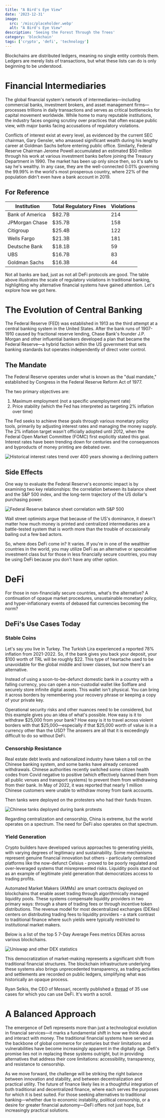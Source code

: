 ```yaml
---
title: "A Bird's Eye View"
date: '2023-12-31'
image:
  src: '/misc/placeholder.webp'
  alt: "A Bird's Eye View"
description: 'Seeing the Forest Through the Trees'
category: 'blockchain'
tags: ['crypto', 'defi', 'technology']
---
```


<div className="tldrSection">
  Blockchains are distributed ledgers, meaning no single entity controls them. Ledgers are merely lists of transactions, but what these lists can do is only beginning to be understood.
</div>

# Financial Intermediaries

The global financial system's network of intermediaries—including commercial banks, investment brokers, and asset management firms—processes trillions in daily transactions and serves as critical bottlenecks for capital movement worldwide. While home to many reputable institutions, the industry faces ongoing scrutiny over practices that often escape public view, with major banks facing accusations of regulatory violations.

Conflicts of interest exist at every level, as evidenced by the current SEC chairman, Gary Gensler, who amassed significant wealth during his lengthy career at Goldman Sachs before entering public office. Similarly, Federal Reserve Chairman Jerome Powell accumulated an estimated $50 million through his work at various investment banks before joining the Treasury Department in 1990. The market has been up only since then, so it's safe to say he's wealthy. In any case, they are the well-connected 0.01% governing the 99.99% in the world's most prosperous country, where 22% of the population didn't even have a bank account in 2019.

## For Reference

| Institution | Total Regulatory Fines | Violations |
|------------|----------------------|------------|
| Bank of America | $82.7B | 214 |
| JPMorgan Chase | $35.7B | 158 |
| Citigroup | $25.4B | 122 |
| Wells Fargo | $21.3B | 181 |
| Deutsche Bank | $18.1B | 59 |
| UBS | $16.7B | 83 |
| Goldman Sachs | $16.3B | 44 |

Not all banks are bad, just as not all DeFi protocols are good. The table above illustrates the scale of regulatory violations in traditional banking, highlighting why alternative financial systems have gained attention. Let's explore how we got here.

# The Evolution of Central Banking

The Federal Reserve (FED) was established in 1913 as the third attempt at a central banking system in the United States. After the bank runs of 1907-1910 caused by fractional reserve lending, Chase Bank's founder J.P. Morgan and other influential bankers developed a plan that became the Federal Reserve—a hybrid faction within the US government that sets banking standards but operates independently of direct voter control.

## The Mandate

The Federal Reserve operates under what is known as the "dual mandate," established by Congress in the Federal Reserve Reform Act of 1977.

The two primary objectives are:

1. Maximum employment (not a specific unemployment rate)
2. Price stability (which the Fed has interpreted as targeting 2% inflation over time)

The Fed seeks to achieve these goals through various monetary policy tools, primarily by adjusting interest rates and managing the money supply. The 2% inflation target wasn't officially adopted until 2012, when the Federal Open Market Committee (FOMC) first explicitly stated this goal. Interest rates have been trending down for centuries and the consequences and byproducts of money printing are debated over.

![Historical interest rates trend over 400 years showing a declining pattern](/images/400y-interest.webp)

## Side Effects

One way to evaluate the Federal Reserve's economic impact is by examining two key relationships: the correlation between its balance sheet and the S&P 500 index, and the long-term trajectory of the US dollar's purchasing power.

![Federal Reserve balance sheet correlation with S&P 500](/images/fed-sp.webp)

Wall street optimists argue that because of the US's dominance, it doesn't matter how much money is printed and centralized intermediaries are a battle-tested system that is worth more than the trouble of occasionally bailing out a few bad actors.

So, where does DeFi come in? It varies. If you're in one of the wealthier countries in the world, you may utilize DeFi as an alternative or speculative investment class but for those in less financially secure countries, you may be using DeFi because you don't have any other option.

# DeFi

For those in non-financially secure countries, what's the alternative? A continuation of opaque market procedures, unsustainable monetary policy, and hyper-inflationary events of debased fiat currencies becoming the norm?

## DeFi's Use Cases Today

### Stable Coins

Let's say you live in Turkey. The Turkish Lira experienced a reported 78% inflation from 2021-2022. So, if the bank gives you back your deposit, your $100 worth of TRL will be roughly $22. This type of heartache used to be unavoidable for the global middle and lower classes, but now there's an alternative.

Instead of using a soon-to-be-defunct domestic bank in a country with a falling currency, you can open a non-custodial wallet like Solflare and securely store infinite digital assets. This wallet isn't physical. You can bring it across borders by remembering your recovery phrase or keeping a copy of your private key.

Operational security risks and other nuances need to be considered, but this example gives you an idea of what's possible. How easy is it to withdraw $25,000 from your bank? How easy is it to travel across violent borders with that $25,000—especially if that $25,000 worth of value is in a currency other than the USD? The answers are all that it is exceedingly difficult to do so without DeFi.

### Censorship Resistance

Real estate debt levels and nationalized industry have taken a toll on the Chinese banking system, and some banks have already censored withdrawals. Chinese authorities recently switched some citizen health codes from Covid negative to positive (which effectively banned them from all public venues and transport systems) to prevent them from withdrawing from their bank. In May of 2022, it was reported that nearly 1 million Chinese customers were unable to withdraw money from bank accounts.

Then tanks were deployed on the protesters who had their funds frozen.

![Chinese tanks deployed during bank protests](/images/tank-webp.png)

Regarding centralization and censorship, China is extreme, but the world operates on a spectrum. The need for DeFi also operates on that spectrum.

### Yield Generation

Crypto builders have developed various approaches to generating yields, with varying degrees of legitimacy and sustainability. Some mechanisms represent genuine financial innovation but others - particularly centralized platforms like the now-defunct Celsius - proved to be poorly regulated and over-leveraged systems that misrepresented risks. Liquidity pools stand out as an example of legitimate yield generation that democratizes access to trading profits.

Automated Market Makers (AMMs) are smart contracts deployed on blockchains that enable asset trading through algorithmically managed liquidity pools. These systems compensate liquidity providers in two primary ways: through a share of trading fees or through incentive token distributions. The revenue model for most decentralized exchanges (DEXes) centers on distributing trading fees to liquidity providers - a stark contrast to traditional finance where such yields were typically restricted to institutional market makers.

Below is a list of the top 5 7-Day Average Fees metrics DEXes across various blockchains.

![Uniswap and other DEX statistics](/images/uniswap.webp)

This democratization of market-making represents a significant shift from traditional financial structures. The blockchain infrastructure underlying these systems also brings unprecedented transparency, as trading activities and settlements are recorded on public ledgers, simplifying what was historically an opaque process.

Ryan Selkis, the CEO of Messari, recently published a [thread](https://twitter.com/twobitidiot/status/1551874256761659393?s=20&t=cDNrQAr0FsQJXotpRolEAA) of 35 use cases for which you can use DeFi. It's worth a scroll.

# A Balanced Approach

The emergence of Defi represents more than just a technological evolution in financial services—it marks a fundamental shift in how we think about and interact with money. The traditional financial systems have served as the backbone of global commerce for centuries but their limitations and vulnerabilities have become increasingly apparent in the digitally age. Defi's promise lies not in replacing these systems outright, but in providing alternatives that address their core limitations: accessibility, transparency, and resistance to censorship.

As we move forward, the challenge will be striking the right balance between innovation and stability, and between decentralization and practical utility. The future of finance likely lies in a thoughtful integration of both traditional and decentralized finance, where each serves the purposes for which it is best suited. For those seeking alternatives to traditional banking—whether due to economic instability, political censorship, or a desire for greater financial autonomy—DeFi offers not just hope, but increasingly practical solutions.
